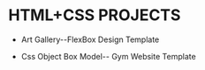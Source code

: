 # HTML+CSS PROJECTS
<ul>
  <li><p>Art Gallery--FlexBox Design Template</li>
  <li>Css Object Box Model-- Gym Website Template</li>
</ul>
